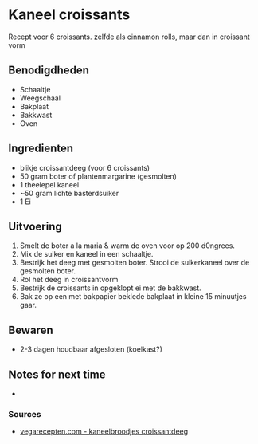 # Kaneel croissants

Recept voor 6 croissants. zelfde als cinnamon rolls, maar dan in croissant vorm

## Benodigdheden

* Schaaltje
* Weegschaal
* Bakplaat
* Bakkwast
* Oven

## Ingredienten

* blikje croissantdeeg (voor 6 croissants)
* 50 gram boter of plantenmargarine (gesmolten)
* 1 theelepel kaneel
* \~50 gram lichte basterdsuiker
* 1 Ei

## Uitvoering

1. Smelt de boter a la maria & warm de oven voor op 200 d0ngrees.
2. Mix de suiker en kaneel in een schaaltje.
3. Bestrijk het deeg met gesmolten boter. Strooi de suikerkaneel over de gesmolten boter.
4. Rol het deeg in croissantvorm
5. Bestrijk de croissants in opgeklopt ei met de bakkwast. 
6. Bak ze op een met bakpapier beklede bakplaat in kleine 15 minuutjes gaar.

## Bewaren

* 2-3 dagen houdbaar afgesloten (koelkast?)

## Notes for next time

* 

### Sources
* [vegarecepten.com - kaneelbroodjes croissantdeeg](https://vegarecepten.com/cinnamon-rolls-recept-kaneelbroodjes-maken-met-croissantdeeg/)

